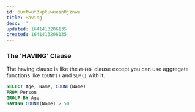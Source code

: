 ```yaml
---
id: 6uvtwuf3kptuwuesn0jznwe
title: Having
desc: ''
updated: 1641413206135
created: 1641413206135
---
```



### The 'HAVING' Clause

The having clause is like the `WHERE` clause except you can use aggregate functions like `COUNT()` and `SUM()` with it.

```sql
SELECT Age, Name, COUNT(Name)
FROM Person 
GROUP BY Age
HAVING COUNT(Name) > 50
```
